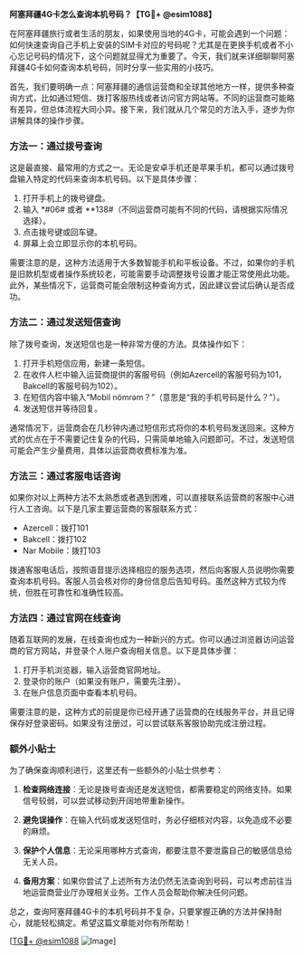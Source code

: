 **阿塞拜疆4G卡怎么查询本机号码？【TG💪+ @esim1088】**

在阿塞拜疆旅行或者生活的朋友，如果使用当地的4G卡，可能会遇到一个问题：如何快速查询自己手机上安装的SIM卡对应的号码呢？尤其是在更换手机或者不小心忘记号码的情况下，这个问题就显得尤为重要了。今天，我们就来详细聊聊阿塞拜疆4G卡如何查询本机号码，同时分享一些实用的小技巧。

首先，我们要明确一点：阿塞拜疆的通信运营商和全球其他地方一样，提供多种查询方式，比如通过短信、拨打客服热线或者访问官方网站等。不同的运营商可能略有差异，但总体流程大同小异。接下来，我们就从几个常见的方法入手，逐步为你讲解具体的操作步骤。

### 方法一：通过拨号查询

这是最直接、最常用的方式之一。无论是安卓手机还是苹果手机，都可以通过拨号盘输入特定的代码来查询本机号码。以下是具体步骤：

1. 打开手机上的拨号键盘。
2. 输入 *#06# 或者 **138#（不同运营商可能有不同的代码，请根据实际情况选择）。
3. 点击拨号键或回车键。
4. 屏幕上会立即显示你的本机号码。

需要注意的是，这种方法适用于大多数智能手机和平板设备。不过，如果你的手机是旧款机型或者操作系统较老，可能需要手动调整拨号设置才能正常使用此功能。此外，某些情况下，运营商可能会限制这种查询方式，因此建议尝试后确认是否成功。

### 方法二：通过发送短信查询

除了拨号查询，发送短信也是一种非常方便的方法。具体操作如下：

1. 打开手机短信应用，新建一条短信。
2. 在收件人栏中输入运营商提供的客服号码（例如Azercell的客服号码为101，Bakcell的客服号码为102）。
3. 在短信内容中输入“Mobil nömrəm？”（意思是“我的手机号码是什么？”）。
4. 发送短信并等待回复。

通常情况下，运营商会在几秒钟内通过短信形式将你的本机号码发送回来。这种方式的优点在于不需要记住复杂的代码，只需简单地输入问题即可。不过，发送短信可能会产生少量费用，具体以运营商收费标准为准。

### 方法三：通过客服电话咨询

如果你对以上两种方法不太熟悉或者遇到困难，可以直接联系运营商的客服中心进行人工咨询。以下是几家主要运营商的客服联系方式：

- Azercell：拨打101
- Bakcell：拨打102
- Nar Mobile：拨打103

拨通客服电话后，按照语音提示选择相应的服务选项，然后向客服人员说明你需要查询本机号码。客服人员会核对你的身份信息后告知号码。虽然这种方式较为传统，但胜在可靠性和准确性较高。

### 方法四：通过官网在线查询

随着互联网的发展，在线查询也成为一种新兴的方式。你可以通过浏览器访问运营商的官方网站，并登录个人账户查询相关信息。以下是具体步骤：

1. 打开手机浏览器，输入运营商官网地址。
2. 登录你的账户（如果没有账户，需要先注册）。
3. 在账户信息页面中查看本机号码。

需要注意的是，这种方式的前提是你已经开通了运营商的在线服务平台，并且记得保存好登录密码。如果没有注册过，可以尝试联系客服协助完成注册过程。

### 额外小贴士

为了确保查询顺利进行，这里还有一些额外的小贴士供参考：

1. **检查网络连接**：无论是拨号查询还是发送短信，都需要稳定的网络支持。如果信号较弱，可以尝试移动到开阔地带重新操作。
   
2. **避免误操作**：在输入代码或发送短信时，务必仔细核对内容，以免造成不必要的麻烦。

3. **保护个人信息**：无论采用哪种方式查询，都要注意不要泄露自己的敏感信息给无关人员。

4. **备用方案**：如果你尝试了上述所有方法仍然无法查询到号码，可以考虑前往当地运营商营业厅办理相关业务。工作人员会帮助你解决任何问题。

总之，查询阿塞拜疆4G卡的本机号码并不复杂，只要掌握正确的方法并保持耐心，就能轻松搞定。希望这篇文章能对你有所帮助！

[[TG💪+ @esim1088](https://t.me/s/esim1088) ![Image](https://i.postimg.cc/4NQfJmqS/Snipaste-2025-05-13-00-14-12.png)]